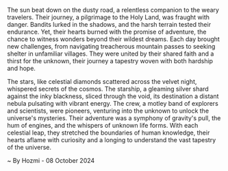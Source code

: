 
The sun beat down on the dusty road, a relentless companion to the weary travelers. Their journey, a pilgrimage to the Holy Land, was fraught with danger. Bandits lurked in the shadows, and the harsh terrain tested their endurance. Yet, their hearts burned with the promise of adventure, the chance to witness wonders beyond their wildest dreams.  Each day brought new challenges, from navigating treacherous mountain passes to seeking shelter in unfamiliar villages. They were united by their shared faith and a thirst for the unknown, their journey a tapestry woven with both hardship and hope.

The stars, like celestial diamonds scattered across the velvet night, whispered secrets of the cosmos.  The starship, a gleaming silver shard against the inky blackness, sliced through the void, its destination a distant nebula pulsating with vibrant energy. The crew, a motley band of explorers and scientists, were pioneers, venturing into the unknown to unlock the universe's mysteries.  Their adventure was a symphony of gravity's pull, the hum of engines, and the whispers of unknown life forms.  With each celestial leap, they stretched the boundaries of human knowledge, their hearts aflame with curiosity and a longing to understand the vast tapestry of the universe. 

~ By Hozmi - 08 October 2024
